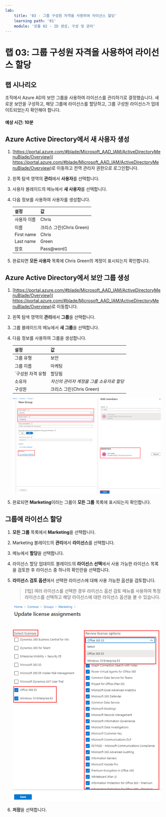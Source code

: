 ```yaml
---
lab:
    title: '03 - 그룹 구성원 자격을 사용하여 라이선스 할당'
    learning path: '01'
    module: '모듈 02 - ID 생성, 구성 및 관리'
---
```


# 랩 03: 그룹 구성원 자격을 사용하여 라이선스 할당

## 랩 시나리오

조직에서 Azure AD의 보안 그룹을 사용하여 라이선스를 관리하기로 결정했습니다. 새로운 보안을 구성하고, 해당 그룹에 라이선스를 할당하고, 그룹 구성원 라이선스가 업데이트되었는지 확인해야 합니다.

#### 예상 시간: 10분

## Azure Active Directory에서 새 사용자 생성

1. [https://portal.azure.com/#blade/Microsoft_AAD_IAM/ActiveDirectoryMenuBlade/Overview]( https://portal.azure.com/#blade/Microsoft_AAD_IAM/ActiveDirectoryMenuBlade/Overview)로 이동하고 전역 관리자 권한으로 로그인합니다.

1. 왼쪽 탐색 영역의 **관리**에서 **사용자**를 선택합니다.

1. 사용자 블레이드의 메뉴에서 **새 사용자**를 선택합니다.

1. 다음 정보를 사용하여 사용자를 생성합니다.

    | **설정**| **값**|
    | :--- | :--- |
    | 사용자 이름| Chris|
    | 이름| 크리스 그린(Chris Green)|
    | First name| Chris|
    | Last name| Green|
    | 암호| Pass@word1|

1. 완료되면 **모든 사용자** 목록에 Chris Green의 계정이 표시되는지 확인합니다.

## Azure Active Directory에서 보안 그룹 생성

1. [https://portal.azure.com/#blade/Microsoft_AAD_IAM/ActiveDirectoryMenuBlade/Overview]( https://portal.azure.com/#blade/Microsoft_AAD_IAM/ActiveDirectoryMenuBlade/Overview)로 이동합니다.

1. 왼쪽 탐색 영역의 **관리**에서 **그룹**을 선택합니다.

1. 그룹 블레이드의 메뉴에서 **새 그룹**을 선택합니다.

1. 다음 정보를 사용하여 그룹을 생성합니다.

    | **설정**| **값**|
    | :--- | :--- |
    | 그룹 유형| 보안|
    | 그룹 이름| 마케팅|
    | `구성원 자격 유형| 할당됨|
    | 소유자| *자신의 관리자 계정을 그룹 소유자로 할당*|
    | 구성원| 크리스 그린(Chris Green)|

    ![그룹 유형, 그룹 이름, 소유자 및 구성원이 강조 표시된 새 그룹 블레이드를 보여주는 화면 이미지](./media/lp1-mod2-create-group.png)

1. 완료되면 **Marketing**이라는 그룹이 **모든 그룹** 목록에 표시되는지 확인합니다.

## 그룹에 라이선스 할당

1. **모든 그룹** 목록에서 **Marketing**을 선택합니다.

1. Marketing 블레이드의 **관리**에서 **라이선스**를 선택합니다.

1. 메뉴에서 **할당**을 선택합니다.

1. 라이선스 할당 업데이트 블레이드의 **라이선스 선택**에서 사용 가능한 라이선스 목록을 검토한 후 라이선스 중 하나의 확인란을 선택합니다.

1. **라이선스 검토 옵션**에서 선택한 라이선스에 대해 사용 가능한 옵션을 검토합니다.

    >[!팁]
    >여러 라이선스를 선택한 경우 라이선스 옵션 검토 메뉴를 사용하여 특정 라이선스를 선택하고 해당 라이선스에 대한 라이선스 옵션을 볼 수 있습니다.

    ![선택된 라이선스와 그룹에 할당된 라이선스를 보여주는 화면 이미지. 여러 선택 옵션을 표시하는 라이선스 검토 메뉴도 선택되어 있습니다.](./media/lp1-mod2-assign-license-group.png)

1. **저장**을 선택합니다.

